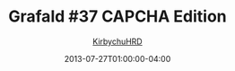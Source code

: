 ---
title: "Grafald #37 CAPCHA Edition"
type: "image"
date: 2013-07-27T01:00:00-04:00
draft: false
categories:
- comics
- collaborations
tags:
- grafald
image_path: "/projects/grafald/comics/img/2013/37.png"
alt_text: ""
is_subpage: true
author: "[KirbychuHRD](https://cohost.org/KirbychuHRD)"
---